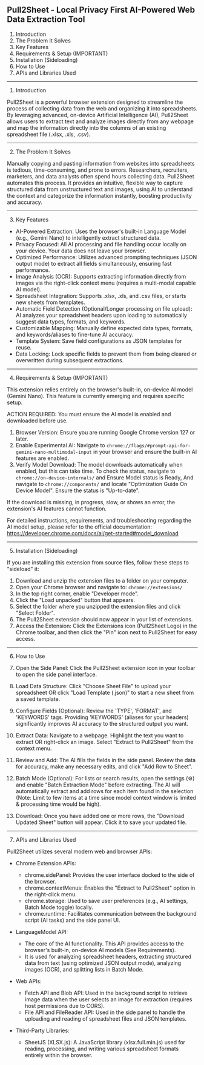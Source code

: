 ## Pull2Sheet - Local Privacy First AI-Powered Web Data Extraction Tool

1. Introduction
2. The Problem It Solves
3. Key Features
4. Requirements & Setup (IMPORTANT)
5. Installation (Sideloading)
6. How to Use
7. APIs and Libraries Used

----------------------------------------------------------------

1. Introduction

Pull2Sheet is a powerful browser extension designed to streamline the process of collecting data from the web and organizing it into spreadsheets. By leveraging advanced, on-device Artificial Intelligence (AI), Pull2Sheet allows users to extract text and analyze images directly from any webpage and map the information directly into the columns of an existing spreadsheet file (.xlsx, .xls, .csv).

----------------------------------------------------------------

2. The Problem It Solves

Manually copying and pasting information from websites into spreadsheets is tedious, time-consuming, and prone to errors. Researchers, recruiters, marketers, and data analysts often spend hours collecting data. Pull2Sheet automates this process. It provides an intuitive, flexible way to capture structured data from unstructured text and images, using AI to understand the context and categorize the information instantly, boosting productivity and accuracy.

----------------------------------------------------------------

3. Key Features

*   AI-Powered Extraction: Uses the browser's built-in Language Model (e.g., Gemini Nano) to intelligently extract structured data.
*   Privacy Focused: All AI processing and file handling occur locally on your device. Your data does not leave your browser.
*   Optimized Performance: Utilizes advanced prompting techniques (JSON output mode) to extract all fields simultaneously, ensuring fast performance.
*   Image Analysis (OCR): Supports extracting information directly from images via the right-click context menu (requires a multi-modal capable AI model).
*   Spreadsheet Integration: Supports .xlsx, .xls, and .csv files, or starts new sheets from templates.
*   Automatic Field Detection (Optional/Longer processing on file upload): AI analyzes your spreadsheet headers upon loading to automatically suggest data types, formats, and keywords.
*   Customizable Mapping: Manually define expected data types, formats, and keywords/aliases to fine-tune AI accuracy.
*   Template System: Save field configurations as JSON templates for reuse.
*   Data Locking: Lock specific fields to prevent them from being cleared or overwritten during subsequent extractions.


----------------------------------------------------------------

4. Requirements & Setup (IMPORTANT)

This extension relies entirely on the browser's built-in, on-device AI model (Gemini Nano). This feature is currently emerging and requires specific setup.

ACTION REQUIRED:
You must ensure the AI model is enabled and downloaded before use.

1. Browser Version: Ensure you are running Google Chrome version 127 or later.
2. Enable Experimental AI: Navigate to `chrome://flags/#prompt-api-for-gemini-nano-multimodal-input` in your browser and ensure the built-in AI features are enabled.
3. Verify Model Download: The model downloads automatically when enabled, but this can take time. To check the status, navigate to `chrome://on-device-internals/` and Ensure Model status is Ready, And navigate to `chrome://components/` and locate "Optimization Guide On Device Model". Ensure the status is "Up-to-date". 

If the download is missing, in progress, slow, or shows an error, the extension's AI features cannot function.

For detailed instructions, requirements, and troubleshooting regarding the AI model setup, please refer to the official documentation:
https://developer.chrome.com/docs/ai/get-started#model_download

----------------------------------------------------------------

5. Installation (Sideloading)

If you are installing this extension from source files, follow these steps to "sideload" it:

1. Download and unzip the extension files to a folder on your computer.
2. Open your Chrome browser and navigate to: `chrome://extensions/`
3. In the top right corner, enable "Developer mode".
4. Click the "Load unpacked" button that appears.
5. Select the folder where you unzipped the extension files and click "Select Folder".
6. The Pull2Sheet extension should now appear in your list of extensions.
7. Access the Extension: Click the Extensions icon (Pull2Sheet Logo) in the Chrome toolbar, and then click the "Pin" icon next to Pull2Sheet for easy access.

----------------------------------------------------------------

6. How to Use

1. Open the Side Panel: Click the Pull2Sheet extension icon in your toolbar to open the side panel interface.
2. Load Data Structure: Click "Choose Sheet File" to upload your spreadsheet OR click "Load Template (.json)" to start a new sheet from a saved template.
3. Configure Fields (Optional): Review the 'TYPE', 'FORMAT', and 'KEYWORDS' tags. Providing 'KEYWORDS' (aliases for your headers) significantly improves AI accuracy to the structured output you want.
4. Extract Data: Navigate to a webpage. Highlight the text you want to extract OR right-click an image. Select "Extract to Pull2Sheet" from the context menu.
5. Review and Add: The AI fills the fields in the side panel. Review the data for accuracy, make any necessary edits, and click "Add Row to Sheet".
6. Batch Mode (Optional): For lists or search results, open the settings (⚙️) and enable "Batch Extraction Mode" before extracting. The AI will automatically extract and add rows for each item found in the selection (Note: Limit to few items at a time since model context window is limited & processing time would be high).
7. Download: Once you have added one or more rows, the "Download Updated Sheet" button will appear. Click it to save your updated file.

----------------------------------------------------------------

7. APIs and Libraries Used

Pull2Sheet utilizes several modern web and browser APIs:

*   Chrome Extension APIs:
    - chrome.sidePanel: Provides the user interface docked to the side of the browser.
    - chrome.contextMenus: Enables the "Extract to Pull2Sheet" option in the right-click menu.
    - chrome.storage: Used to save user preferences (e.g., AI settings, Batch Mode toggle) locally.
    - chrome.runtime: Facilitates communication between the background script (AI tasks) and the side panel UI.

*   LanguageModel API:
    - The core of the AI functionality. This API provides access to the browser's built-in, on-device AI models (See Requirements).
    - It is used for analyzing spreadsheet headers, extracting structured data from text (using optimized JSON output mode), analyzing images (OCR), and splitting lists in Batch Mode.

*   Web APIs:
    - Fetch API and Blob API: Used in the background script to retrieve image data when the user selects an image for extraction (requires host permissions due to CORS).
    - File API and FileReader API: Used in the side panel to handle the uploading and reading of spreadsheet files and JSON templates.

*   Third-Party Libraries:
    - SheetJS (XLSX.js): A JavaScript library (xlsx.full.min.js) used for reading, processing, and writing various spreadsheet formats entirely within the browser.
